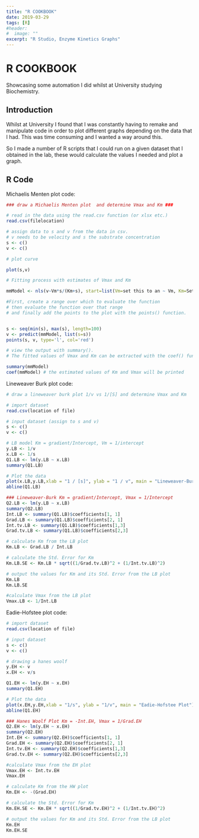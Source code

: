 ```yaml
---
title: "R COOKBOOK"
date: 2019-03-29
tags: [R]
#header:
#  image: ""
excerpt: "R Studio, Enzyme Kinetics Graphs"
---
```

# R COOKBOOK
Showcasing some automation I did whilst at University studying Biochemistry.

## Introduction
Whilst at University I found that I was constantly having to remake and manipulate code in order to plot different graphs depending on the data that I had. This was time consuming and I wanted a way around this.

So I made a number of R scripts that I could run on a given dataset that I obtained in the lab, these would calculate the values I needed and plot a graph.

## R Code
Michaelis Menten plot code:
```r
### draw a Michaelis Menten plot  and determine Vmax and Km ###

# read in the data using the read.csv function (or xlsx etc.)
read.csv(filelocation)

# assign data to s and v from the data in csv.
# v needs to be velocity and s the substrate concentration
s <- c()
v <- c()

# plot curve

plot(s,v)

# Fitting process with estimates of Vmax and Km

mmModel <- nls(v~Vm*s/(Km+s), start=list(Vm=set this to an ~ Vm, Km=Set this to ~ Km))

#First, create a range over which to evaluate the function
# then evaluate the function over that range
# and finally add the points to the plot with the points() function.


s <- seq(min(s), max(s), length=100)
v <- predict(mmModel, list(s=s))
points(s, v, type='l', col='red')

# view the output with summary().
# The fitted values of Vmax and Km can be extracted with the coef() function.

summary(mmModel)
coef(mmModel) # the estimated values of Km and Vmax will be printed
```

Lineweaver Burk plot code:
```r
# draw a lineweaver burk plot 1/v vs 1/[S] and determine Vmax and Km

# import dataset
read.csv(location of file)

# input dataset (assign to s and v)
s <- c()
v <- c()

# LB model Km = gradient/Intercept, Vm = 1/intercept
y.LB <- 1/v
x.LB <- 1/s
Q1.LB <- lm(y.LB ~ x.LB)
summary(Q1.LB)

# Plot the data
plot(x.LB,y.LB,xlab = "1 / [s]", ylab = "1 / v", main = "Lineweaver-Burk plot")
abline(Q1.LB)

### Lineweaver-Burk Km = gradient/Intercept, Vmax = 1/Intercept
Q2.LB <- lm(y.LB ~ x.LB)
summary(Q2.LB)
Int.LB <- summary(Q1.LB)$coefficients[1, 1]
Grad.LB <- summary(Q1.LB)$coefficients[2, 1]
Int.tv.LB <- summary(Q1.LB)$coefficients[1,3]
Grad.tv.LB <- summary(Q1.LB)$coefficients[2,3]

# calculate Km from the LB plot
Km.LB <- Grad.LB / Int.LB

# calculate the Std. Error for Km
Km.LB.SE <- Km.LB * sqrt((1/Grad.tv.LB)^2 + (1/Int.tv.LB)^2)

# output the values for Km and its Std. Error from the LB plot
Km.LB
Km.LB.SE

#calculate Vmax from the LB plot
Vmax.LB <- 1/Int.LB
```

Eadie-Hofstee plot code:
```r
# import dataset
read.csv(location of file)

# input dataset
s <- c()
v <- c()

# drawing a hanes woolf
y.EH <- v
x.EH <- v/s

Q1.EH <- lm(y.EH ~ x.EH)
summary(Q1.EH)

# Plot the data
plot(x.EH,y.EH,xlab = "1/s", ylab = "1/v", main = "Eadie-Hofstee Plot")
abline(Q1.EH)

### Hanes Woolf Plot Km = -Int.EH, Vmax = 1/Grad.EH
Q2.EH <- lm(y.EH ~ x.EH)
summary(Q2.EH)
Int.EH <- summary(Q2.EH)$coefficients[1, 1]
Grad.EH <- summary(Q2.EH)$coefficients[2, 1]
Int.tv.EH <- summary(Q2.EH)$coefficients[1,3]
Grad.tv.EH <- summary(Q2.EH)$coefficients[2,3]

#calculate Vmax from the EH plot
Vmax.EH <- Int.tv.EH
Vmax.EH

# calculate Km from the HW plot
Km.EH <- -(Grad.EH)

# calculate the Std. Error for Km
Km.EH.SE <- Km.EH * sqrt((1/Grad.tv.EH)^2 + (1/Int.tv.EH)^2)

# output the values for Km and its Std. Error from the LB plot
Km.EH
Km.EH.SE
```
